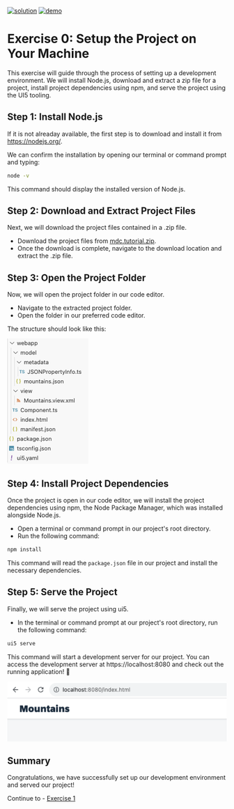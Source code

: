 [![solution](https://flat.badgen.net/badge/solution/available/green?icon=github)](webapp)
[![demo](https://flat.badgen.net/badge/demo/deployed/blue?icon=github)](https://sap-samples.github.io/ui5-mdc-json-tutorial/ex0/dist)
# Exercise 0: Setup the Project on Your Machine

This exercise will guide through the process of setting up a development environment. We will install Node.js, download and extract a zip file for a project, install project dependencies using npm, and serve the project using the UI5 tooling.

## Step 1: Install Node.js

If it is not alreaday available, the first step is to download and install it from https://nodejs.org/.

We can confirm the installation by opening our terminal or command prompt and typing:

```bash
node -v
```

This command should display the installed version of Node.js.

## Step 2: Download and Extract Project Files

Next, we will download the project files contained in a .zip file.

- Download the project files from [mdc.tutorial.zip](https://github.com/SAP-samples/ui5-mdc-json-tutorial/raw/ghpages/mdc.tutorial.zip).
- Once the download is complete, navigate to the download location and extract the .zip file.

## Step 3: Open the Project Folder

Now, we will open the project folder in our code editor.

- Navigate to the extracted project folder.
- Open the folder in our preferred code editor.

The structure should look like this:

![Alt text](ex0_folder.png)

## Step 4: Install Project Dependencies

Once the project is open in our code editor, we will install the project dependencies using npm, the Node Package Manager, which was installed alongside Node.js.

- Open a terminal or command prompt in our project's root directory.
- Run the following command:

```bash
npm install
```

This command will read the `package.json` file in our project and install the necessary dependencies.

## Step 5: Serve the Project

Finally, we will serve the project using ui5.

- In the terminal or command prompt at our project's root directory, run the following command:

```bash
ui5 serve
```

This command will start a development server for our project. You can access the development server at https://localhost:8080 and check out the running application! 🚀

![Exercise 0 Result](ex0.png)

## Summary
Congratulations, we have successfully set up our development environment and served our project!

Continue to - [Exercise 1](../ex1/readme.md)